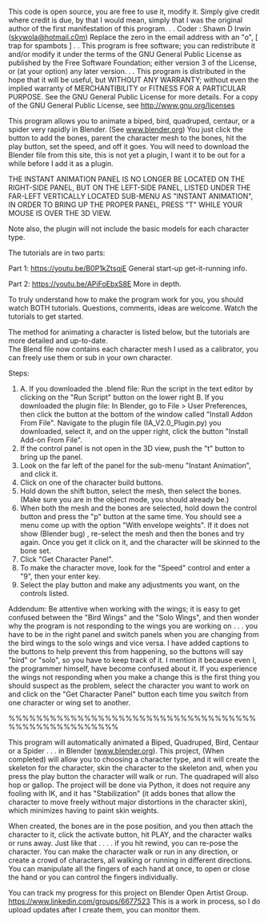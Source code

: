This code is open source, you are free to use it, modify it. Simply give credit where credit is due, by that I would mean, 
simply that I was the original author of the first manifestation of this program.
.
.
Coder : Shawn D Irwin (skywola@hotmail.c0m)  Replace the zero in the email address with an "o", [ trap for spambots ]
.
.
This program is free software; you can redistribute it and/or modify it under the terms of the GNU General Public License 
as published by the Free Software Foundation; either version 3 of the License, or (at your option) any later version.
.
.
This program is distributed in the hope that it will be useful, but WITHOUT ANY WARRANTY; without even the 
implied warranty of MERCHANTIBILITY or FITNESS FOR A PARTICULAR PURPOSE. See the GNU General 
Public License for more details.  For a copy of the GNU General Public License, see
http://www.gnu.org/licenses

This program allows you to animate a biped, bird, quadruped, centaur, or a spider very 
rapidly in Blender. (See www.blender.org)
You just click the button to add the bones, parent the character mesh to the bones, hit 
the play button, set the speed, and off it goes. You will need to download the Blender file from this site, 
this is not yet a plugin, I want it to be out for a while before I add it as a plugin. 

THE INSTANT ANIMATION PANEL IS NO LONGER BE LOCATED ON THE RIGHT-SIDE PANEL, BUT ON THE 
LEFT-SIDE PANEL, LISTED UNDER THE FAR-LEFT VERTICALLY LOCATED SUB-MENU AS "INSTANT ANIMATION", 
IN ORDER TO BRING UP THE PROPER PANEL, PRESS "T" WHILE YOUR MOUSE IS OVER THE 3D VIEW.

Note also, the plugin will not include the basic models for each character type.

The tutorials are in two parts:

Part 1: https://youtu.be/B0P1kZtsqjE     General start-up get-it-running info.

Part 2: https://youtu.be/APiFoEbxS8E     More in depth.


To truly understand how to make the program work for you, you should watch BOTH 
tutorials. Questions, comments, ideas are welcome. Watch the tutorials to get started.

The method for animating a character is listed below, but the tutorials are more detailed and up-to-date.  
The Blend file now contains each character mesh I used as a calibrator, you can freely use them or sub 
in your own character.

Steps:
1. A. If you downloaded the .blend file:
         Run the script in the text editor by clicking on the "Run Script" button on the  lower right
   B. If you downloaded the plugin file:
      In Blender, go to File > User Preferences, then click the button at the bottom of the window called
      "Install Addon From File".  Navigate to the plugin file (IA_V2.0_Plugin.py) you downloaded, select it, and
      on the upper right, click the button "Install Add-on From File".  
2. If the control panel is not open in the 3D view, push the "t" button to bring up the panel.
3. Look on the far left of the panel for the sub-menu "Instant Animation", and click it.
4. Click on one of the character build buttons.
5. Hold down the shift button, select the  mesh, then select the bones. 
    (Make sure  you are in the object mode, you  should  already be.)
6. When both the  mesh and the bones are selected, hold down the control  button
   and press the "p" button at the same time.  You should  see a menu  come up 
   with the option "With envelope weights".  If it does not show (Blender bug) ,
   re-select the mesh and then the bones and try again.  Once you get it click on
  it, and  the character will be skinned to the bone set.
7. Click "Get Character Panel".
8. To make the character move, look for the "Speed" control and enter a "9", then your enter key.
9. Select the play button and make any adjustments you want, on the controls listed.

Addendum:  Be attentive when working with the wings;  it is easy to get confused between the "Bird Wings" and the "Solo Wings", and then  wonder why the program is not responding to the  wings you are  working on . . . you have to be in the right panel and switch panels when you are changing from the bird wings to the solo wings and vice versa.   I have added captions to the buttons to help prevent this from  happening, so the buttons will say "bird" or "solo", so you have to keep track of it.   I mention it because even I, the programmer himself, have become confused about it.  If you experience the wings not responding when you make a change this is the first thing you should suspect as the problem, select the character you  want to work on and click on the "Get Character Panel" button each time  you switch from one character or wing set to another.

%%%%%%%%%%%%%%%%%%%%%%%%%%%%%%%%%%%%%%%%%%%%%%%%%%%%

This program will automatically animated a Biped, Quadruped, Bird, Centaur or a Spider . . . in Blender (www.blender.org).  This project, (When completed) will allow you to choosing a character type, and it will create the skeleton for the character, skin the character to the skeleton and, when you press the play button the character will walk or run. The quadraped will also hop or gallop. The project will be done via Python, it does not require any fooling with IK, and it has "Stabilization" (it adds bones that allow the character to move freely without major distortions in the character skin), which minimizes having to paint skin weights.

When created, the bones are in the pose position, and you then attach the character to it, click the activate button, hit PLAY, and the character walks or runs away. Just like that . . . . if you hit rewind, you can re-pose the character. You can make the character walk or run in any direction, or create a crowd of characters, all walking or running in different directions. You can manipulate all the fingers of each hand at once, to open or close the hand or you can control the fingers individually. 


   You can track my progress for this project on Blender Open Artist Group. https://www.linkedin.com/groups/6677523  This is a work in process, so I do upload updates after I create them, you can monitor them.
